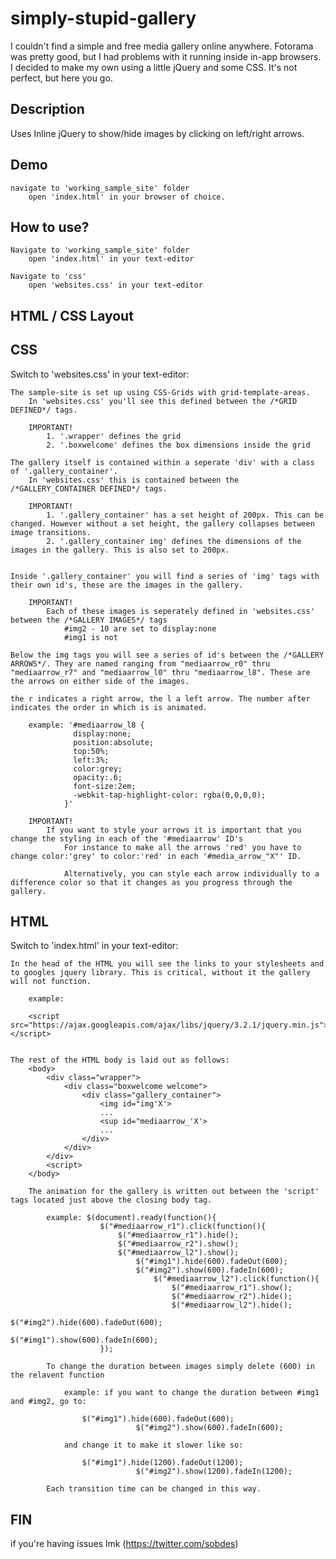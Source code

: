 simply-stupid-gallery
=============

I couldn't find a simple and free media gallery online anywhere. Fotorama was pretty good, but I had problems with it running inside in-app browsers. I decided to make my own using a little jQuery and some CSS. It's not perfect, but here you go. 

Description
----------------
Uses Inline jQuery to show/hide images by clicking on left/right arrows. 

Demo
----------------
	navigate to 'working_sample_site' folder
		open 'index.html' in your browser of choice. 

How to use? 
-------------

	Navigate to 'working_sample_site' folder
		open 'index.html' in your text-editor

	Navigate to 'css'
		open 'websites.css' in your text-editor

HTML / CSS Layout 
-------------

CSS
------

Switch to 'websites.css' in your text-editor:

	The sample-site is set up using CSS-Grids with grid-template-areas.
		In 'websites.css' you'll see this defined between the /*GRID DEFINED*/ tags. 

		IMPORTANT!
			1. '.wrapper' defines the grid
			2. '.boxwelcome' defines the box dimensions inside the grid

	The gallery itself is contained within a seperate 'div' with a class of '.gallery_container'. 
		In 'websites.css' this is contained between the /*GALLERY_CONTAINER DEFINED*/ tags. 

		IMPORTANT!
			1. '.gallery_container' has a set height of 200px. This can be changed. However without a set height, the gallery collapses between image transitions. 
			2. '.gallery_container img' defines the dimensions of the images in the gallery. This is also set to 200px.


	Inside '.gallery_container' you will find a series of 'img' tags with their own id's, these are the images in the gallery. 

		IMPORTANT!
			Each of these images is seperately defined in 'websites.css' between the /*GALLERY IMAGES*/ tags
				#img2 - 10 are set to display:none 
				#img1 is not

	Below the img tags you will see a series of id's between the /*GALLERY ARROWS*/. They are named ranging from "mediaarrow_r0" thru "mediaarrow_r7" and "mediaarrow_l0" thru "mediaarrow_l8". These are the arrows on either side of the images. 

	the r indicates a right arrow, the l a left arrow. The number after indicates the order in which is is animated.

		example: '#mediaarrow_l8 {
				  display:none;
				  position:absolute;
				  top:50%;
				  left:3%;
				  color:grey;
				  opacity:.6;
				  font-size:2em;
				  -webkit-tap-highlight-color: rgba(0,0,0,0);
				}'

		IMPORTANT! 
			If you want to style your arrows it is important that you change the styling in each of the '#mediaarrow' ID's 
				For instance to make all the arrows 'red' you have to change color:'grey' to color:'red' in each '#media_arrow_"X"' ID.

				Alternatively, you can style each arrow individually to a difference color so that it changes as you progress through the gallery. 

HTML
------

Switch to 'index.html' in your text-editor:

	In the head of the HTML you will see the links to your stylesheets and to googles jquery library. This is critical, without it the gallery will not function. 

		example: 

		<script src="https://ajax.googleapis.com/ajax/libs/jquery/3.2.1/jquery.min.js"></script>


	The rest of the HTML body is laid out as follows:
		<body>
     		<div class="wrapper">
				<div class="boxwelcome welcome">
					<div class="gallery_container">
						<img id="img'X'>
						...
						<sup id="mediaarrow_'X'>
						...
					</div>
				</div>
			</div>
			<script>
		</body>

		The animation for the gallery is written out between the 'script' tags located just above the closing body tag. 

			example: $(document).ready(function(){
					    $("#mediaarrow_r1").click(function(){
					        $("#mediaarrow_r1").hide();
					        $("#mediaarrow_r2").show();
					        $("#mediaarrow_l2").show();
					            $("#img1").hide(600).fadeOut(600);
					            $("#img2").show(600).fadeIn(600);
					                $("#mediaarrow_l2").click(function(){
					                    $("#mediaarrow_r1").show();
					                    $("#mediaarrow_r2").hide();
					                    $("#mediaarrow_l2").hide();
					                        $("#img2").hide(600).fadeOut(600);
					                        $("#img1").show(600).fadeIn(600);
					    });

			To change the duration between images simply delete (600) in the relavent function  

				example: if you want to change the duration between #img1 and #img2, go to: 

					$("#img1").hide(600).fadeOut(600);
					            $("#img2").show(600).fadeIn(600);

				and change it to make it slower like so:

					$("#img1").hide(1200).fadeOut(1200);
					            $("#img2").show(1200).fadeIn(1200);

			Each transition time can be changed in this way. 

FIN
------
if you're having issues lmk (https://twitter.com/sobdes)
